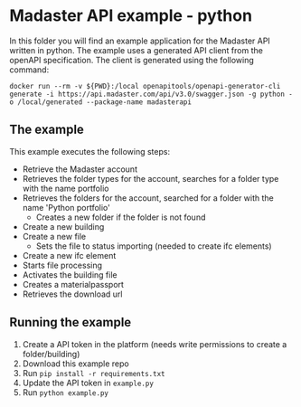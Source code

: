 # Madaster API example - python
In this folder you will find an example application for the Madaster API written in python. The example uses a generated API client from the openAPI specification. The client is generated using the following command:

```
docker run --rm -v ${PWD}:/local openapitools/openapi-generator-cli generate -i https://api.madaster.com/api/v3.0/swagger.json -g python -o /local/generated --package-name madasterapi
```

## The example
This example executes the following steps:
- Retrieve the Madaster account
- Retrieves the folder types for the account, searches for a folder type with the name portfolio
- Retrieves the folders for the account, searched for a folder with the name 'Python portfolio'
  - Creates a new folder if the folder is not found
- Create a new building
- Create a new file
  - Sets the file to status importing (needed to create ifc elements)
- Create a new ifc element
- Starts file processing
- Activates the building file
- Creates a materialpassport
- Retrieves the download url

## Running the example
1. Create a API token in the platform (needs write permissions to create a folder/building)
2. Download this example repo
3. Run ```pip install -r requirements.txt```
4. Update the API token in ```example.py```
5. Run ```python example.py```